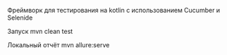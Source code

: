 Фреймворк для тестирования на kotlin c использованием Cucumber и Selenide


Запуск mvn clean test


Локальный отчёт mvn allure:serve